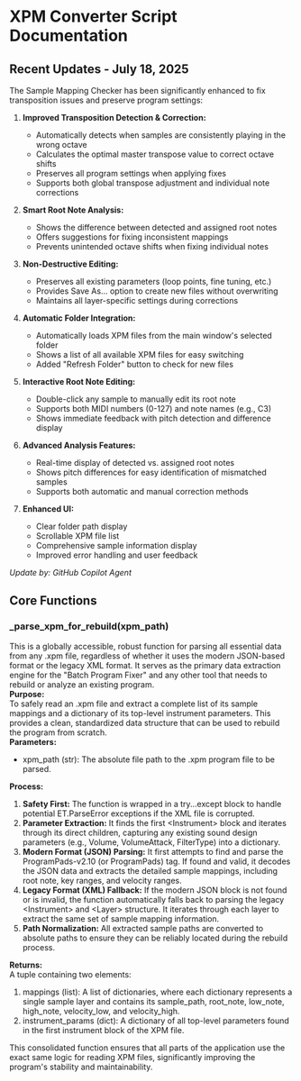 # **XPM Converter Script Documentation**

## **Recent Updates - July 18, 2025**

The Sample Mapping Checker has been significantly enhanced to fix transposition issues and preserve program settings:

1. **Improved Transposition Detection & Correction:**
   - Automatically detects when samples are consistently playing in the wrong octave
   - Calculates the optimal master transpose value to correct octave shifts
   - Preserves all program settings when applying fixes
   - Supports both global transpose adjustment and individual note corrections

2. **Smart Root Note Analysis:**
   - Shows the difference between detected and assigned root notes
   - Offers suggestions for fixing inconsistent mappings
   - Prevents unintended octave shifts when fixing individual notes

3. **Non-Destructive Editing:**
   - Preserves all existing parameters (loop points, fine tuning, etc.)
   - Provides Save As... option to create new files without overwriting
   - Maintains all layer-specific settings during corrections

4. **Automatic Folder Integration:**
   - Automatically loads XPM files from the main window's selected folder
   - Shows a list of all available XPM files for easy switching
   - Added "Refresh Folder" button to check for new files

2. **Interactive Root Note Editing:**
   - Double-click any sample to manually edit its root note
   - Supports both MIDI numbers (0-127) and note names (e.g., C3)
   - Shows immediate feedback with pitch detection and difference display

3. **Advanced Analysis Features:**
   - Real-time display of detected vs. assigned root notes
   - Shows pitch differences for easy identification of mismatched samples
   - Supports both automatic and manual correction methods

4. **Enhanced UI:**
   - Clear folder path display
   - Scrollable XPM file list
   - Comprehensive sample information display
   - Improved error handling and user feedback

*Update by: GitHub Copilot Agent*

## **Core Functions**

### **\_parse\_xpm\_for\_rebuild(xpm\_path)**

This is a globally accessible, robust function for parsing all essential data from any .xpm file, regardless of whether it uses the modern JSON-based format or the legacy XML format. It serves as the primary data extraction engine for the "Batch Program Fixer" and any other tool that needs to rebuild or analyze an existing program.  
**Purpose:**  
To safely read an .xpm file and extract a complete list of its sample mappings and a dictionary of its top-level instrument parameters. This provides a clean, standardized data structure that can be used to rebuild the program from scratch.  
**Parameters:**

* xpm\_path (str): The absolute file path to the .xpm program file to be parsed.

**Process:**

1. **Safety First:** The function is wrapped in a try...except block to handle potential ET.ParseError exceptions if the XML file is corrupted.  
2. **Parameter Extraction:** It finds the first \<Instrument\> block and iterates through its direct children, capturing any existing sound design parameters (e.g., Volume, VolumeAttack, FilterType) into a dictionary.  
3. **Modern Format (JSON) Parsing:** It first attempts to find and parse the ProgramPads-v2.10 (or ProgramPads) tag. If found and valid, it decodes the JSON data and extracts the detailed sample mappings, including root note, key ranges, and velocity ranges.  
4. **Legacy Format (XML) Fallback:** If the modern JSON block is not found or is invalid, the function automatically falls back to parsing the legacy \<Instrument\> and \<Layer\> structure. It iterates through each layer to extract the same set of sample mapping information.  
5. **Path Normalization:** All extracted sample paths are converted to absolute paths to ensure they can be reliably located during the rebuild process.

**Returns:**  
A tuple containing two elements:

1. mappings (list): A list of dictionaries, where each dictionary represents a single sample layer and contains its sample\_path, root\_note, low\_note, high\_note, velocity\_low, and velocity\_high.  
2. instrument\_params (dict): A dictionary of all top-level parameters found in the first instrument block of the XPM file.

This consolidated function ensures that all parts of the application use the exact same logic for reading XPM files, significantly improving the program's stability and maintainability.
